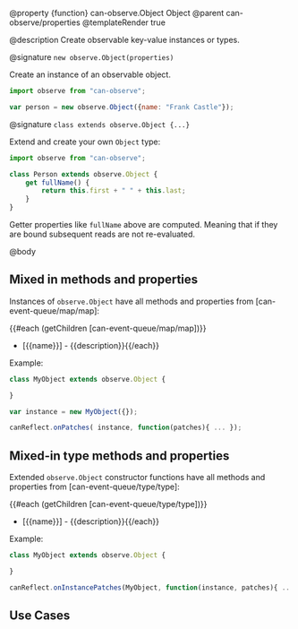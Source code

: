 @property {function} can-observe.Object Object
@parent can-observe/properties
@templateRender true

@description Create observable key-value instances or types.

@signature `new observe.Object(properties)`

Create an instance of an observable object.

```js
import observe from "can-observe";

var person = new observe.Object({name: "Frank Castle"});
```

@signature `class extends observe.Object {...}`

Extend and create your own `Object` type:

```js
import observe from "can-observe";

class Person extends observe.Object {
    get fullName() {
        return this.first + " " + this.last;
    }
}
```

Getter properties like `fullName` above are computed. Meaning that if they are bound
subsequent reads are not re-evaluated.

@body

## Mixed in methods and properties

Instances of `observe.Object` have all methods and properties from
[can-event-queue/map/map]:

{{#each (getChildren [can-event-queue/map/map])}}
- [{{name}}] - {{description}}{{/each}}

Example:

```js
class MyObject extends observe.Object {

}

var instance = new MyObject({});

canReflect.onPatches( instance, function(patches){ ... });
```


## Mixed-in type methods and properties

Extended `observe.Object` constructor functions have all methods and properties from
[can-event-queue/type/type]:

{{#each (getChildren [can-event-queue/type/type])}}
- [{{name}}] - {{description}}{{/each}}

Example:

```js
class MyObject extends observe.Object {

}

canReflect.onInstancePatches(MyObject, function(instance, patches){ ... });
```

## Use Cases
